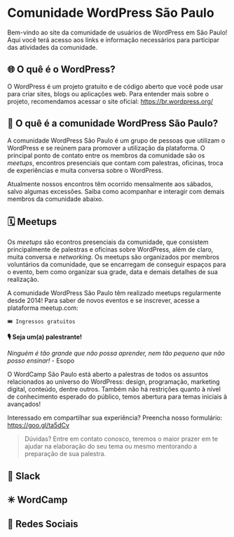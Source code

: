 Comunidade WordPress São Paulo
==============================

Bem-vindo ao site da comunidade de usuários de WordPress em São Paulo! Aqui você terá acesso aos links e informação necessários para participar das atividades da comunidade.

🌐 O quê é o WordPress?
---
O WordPress é um projeto gratuito e de código aberto que você pode usar para criar sites, blogs ou aplicações web. Para entender mais sobre o projeto, recomendamos acessar o site oficial: https://br.wordpress.org/

👥 O quê é a comunidade WordPress São Paulo?
---
A comunidade WordPress São Paulo é um grupo de pessoas que utilizam o WordPress e se reúnem para promover a utilização da plataforma. O principal ponto de contato entre os membros da comunidade são os *meetups*, encontros presenciais que contam com palestras, oficinas, troca de experiências e muita conversa sobre o WordPress.

Atualmente nossos encontros têm ocorrido mensalmente aos sábados, salvo algumas excessões. Saiba como acompanhar e interagir com demais membros da comunidade abaixo.

🗓 Meetups
---
Os *meetups* são econtros presenciais da comunidade, que consistem principalmente de palestras e oficinas sobre WordPress, além de claro, muita conversa e *networking*. Os meetups são organizados por membros voluntários da comunidade, que se encarregam de conseguir espaços para o evento, bem como organizar sua grade, data e demais detalhes de sua realização.

A comunidade WordPress São Paulo têm realizado meetups regularmente desde 2014! Para saber de novos eventos e se inscrever, acesse a plataforma meetup.com: 

`🎟 Ingressos gratuitos`

**🎙 Seja um(a) palestrante!**

*Ninguém é tão grande que não possa aprender, nem tão pequeno que não posso ensinar!* - Esopo

O WordCamp São Paulo está aberto a palestras de todos os assuntos relacionados ao universo do WordPress: design, programação, marketing digital, conteúdo, dentre outros. Também não há restrições quanto à nível de conhecimento esperado do público, temos abertura para temas iniciais à avançados!

Interessado em compartilhar sua experiência? Preencha nosso formulário: https://goo.gl/ta5dCv

> Dúvidas? Entre em contato conosco, teremos o maior prazer em te ajudar na elaboração do seu tema ou mesmo mentorando a preparação de sua palestra.


💬 Slack
---

✳ WordCamp
---

🔗 Redes Sociais
---
